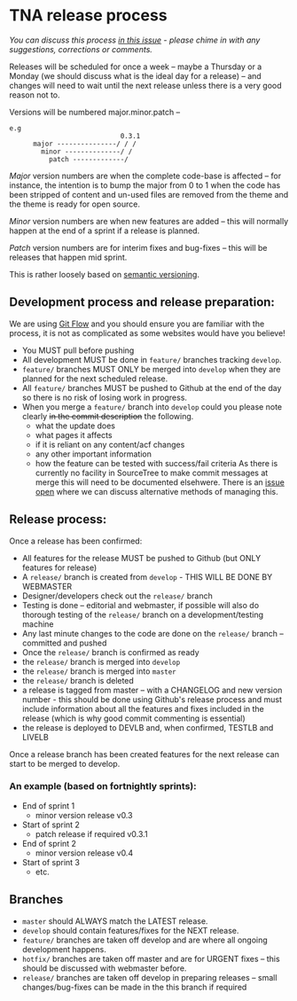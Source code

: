 # TNA release process

*You can discuss this process [in this issue](https://github.com/nationalarchives/tna-release-process/issues/1) - please chime in with any suggestions, corrections or comments.*

Releases will be scheduled for once a week – maybe a Thursday or a Monday (we should discuss what is the ideal day for a release) – and changes will need to wait until the next release unless there is a very good reason not to.

Versions will be numbered major.minor.patch – 
```
e.g
                            0.3.1  
      major ---------------/ / /  
        minor --------------/ /  
          patch -------------/  
```
*Major* version numbers are when the complete code-base is affected – for instance, the intention is to bump the major from 0 to 1 when the code has been stripped of content and un-used files are removed from the theme and the theme is ready for open source.

*Minor* version numbers are when new features are added – this will normally happen at the end of a sprint if a release is planned.

*Patch* version numbers are for interim fixes and bug-fixes – this will be releases that happen mid sprint.

This is rather loosely based on [semantic versioning](http://semver.org/).

## Development process and release preparation: 
We are using [Git Flow](http://nvie.com/posts/a-successful-git-branching-model/) and you should ensure you are familiar with the process, it is not as complicated as some websites would have you believe!

* You MUST pull before pushing
* All development MUST be done in ```feature/``` branches tracking ```develop```.
* ```feature/``` branches MUST ONLY be merged into ```develop``` when they are planned for the next scheduled release.
* All ```feature/``` branches MUST be pushed to Github at the end of the day so there is no risk of losing work in progress.
* When you merge a ```feature/``` branch into ```develop``` could you please note clearly ~~in the commit description~~ the following.
  * what the update does
  * what pages it affects
  * if it is reliant on any content/acf changes
  * any other important information
  * how the feature can be tested with success/fail criteria
As there is currently no facility in SourceTree to make commit messages at merge this will need to be documented elsehwere. There is an [issue open](github.com/nationalarchives/tna-release-process/issues/2) where we can discuss alternative methods of managing this.

## Release process:
Once a release has been confirmed:
* All features for the release MUST be pushed to Github (but ONLY features for release)
* A ```release/``` branch is created from ```develop``` - THIS WILL BE DONE BY WEBMASTER
* Designer/developers check out the ```release/``` branch
* Testing is done – editorial and webmaster, if possible will also do thorough testing of the ```release/``` branch on a development/testing machine
* Any last minute changes to the code are done on the ```release/``` branch – committed and pushed
* Once the ```release/``` branch is confirmed as ready
* the ```release/``` branch is merged into ```develop```
* the ```release/``` branch is merged into ```master```
* the ```release/``` branch is deleted
* a release is tagged from master – with a CHANGELOG and new version number - this should be done using Github's release process and must include information about all the features and fixes included in the release (which is why good commit commenting is essential)
* the release is deployed to DEVLB and, when confirmed, TESTLB and LIVELB
 
Once a release branch has been created features for the next release can start to be merged to develop.

### An example (based on fortnightly sprints):
* End of sprint 1
  * minor version release v0.3
* Start of sprint 2
  * patch release if required v0.3.1
* End of sprint 2
  * minor version release v0.4
* Start of sprint 3
  * etc.

## Branches
* ```master``` should ALWAYS match the LATEST release.
* ```develop```        should contain features/fixes for the NEXT release.
* ```feature/```      branches are taken off develop and are where all ongoing development happens.
* ```hotfix/```        branches are taken off master and are for URGENT fixes – this should be discussed with webmaster before.
* ```release/```      branches are taken off develop in preparing releases – small changes/bug-fixes can be made in the this branch if required

